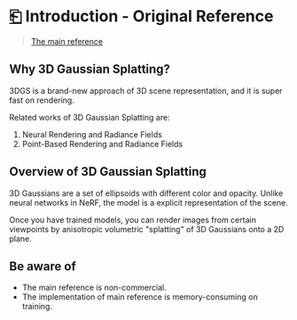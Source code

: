 # [⎗](./README.md) Introduction - Original Reference

> [The main reference](https://repo-sam.inria.fr/fungraph/3d-gaussian-splatting/)

## Why 3D Gaussian Splatting?

3DGS is a brand-new approach of 3D scene representation, and it is super fast on rendering.

Related works of 3D Gaussian Splatting are:

1. Neural Rendering and Radiance Fields
2. Point-Based Rendering and Radiance Fields

## Overview of 3D Gaussian Splatting

3D Gaussians are a set of ellipsoids with different color and opacity. Unlike neural networks in NeRF, the model is a explicit representation of the scene.

Once you have trained models, you can render images from certain viewpoints by anisotropic volumetric "splatting" of 3D Gaussians onto a 2D plane.

## Be aware of

- The main reference is non-commercial.
- The implementation of main reference is memory-consuming on training.

